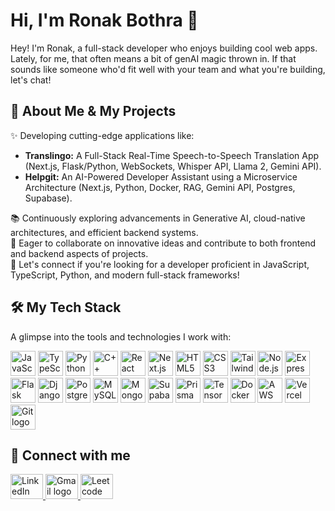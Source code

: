 <h1 align="left">Hi, I'm Ronak Bothra 👋</h1>

<p align="left">
  Hey! I'm Ronak, a full-stack developer who enjoys building cool web apps. Lately, for me, that often means a bit of genAI magic thrown in. If that sounds like someone who'd fit well with your team and what you're building, let's chat!
</p>

###

<h2 align="left">🚀 About Me & My Projects </h2>

<p align="left">
  ✨ Developing cutting-edge applications like:
  <ul>
    <li><b>Translingo:</b> A Full-Stack Real-Time Speech-to-Speech Translation App (Next.js, Flask/Python, WebSockets, Whisper API, Llama 2, Gemini API).</li>
    <li><b>Helpgit:</b> An AI-Powered Developer Assistant using a Microservice Architecture (Next.js, Python, Docker, RAG, Gemini API, Postgres, Supabase).</li>
  </ul>
  📚 Continuously exploring advancements in Generative AI, cloud-native architectures, and efficient backend systems. <br>
  🎯 Eager to collaborate on innovative ideas and contribute to both frontend and backend aspects of projects. <br>
  💬 Let's connect if you're looking for a developer proficient in JavaScript, TypeScript, Python, and modern full-stack frameworks!
</p>

###

<h2 align="left">🛠️ My Tech Stack</h2>

<p align="left">A glimpse into the tools and technologies I work with:</p>
<div align="left">
  <img src="https://cdn.jsdelivr.net/gh/devicons/devicon/icons/javascript/javascript-original.svg" width="40" alt="JavaScript logo"  />
  <img src="https://cdn.jsdelivr.net/gh/devicons/devicon/icons/typescript/typescript-original.svg" width="40" alt="TypeScript logo"  />
  <img src="https://cdn.jsdelivr.net/gh/devicons/devicon/icons/python/python-original.svg" width="40" alt="Python logo"  />
  <img src="https://cdn.jsdelivr.net/gh/devicons/devicon/icons/cplusplus/cplusplus-original.svg" width="40" alt="C++ logo"  />
  <img src="https://cdn.jsdelivr.net/gh/devicons/devicon/icons/react/react-original.svg" width="40" alt="React logo"  />
  <img src="https://cdn.jsdelivr.net/gh/devicons/devicon/icons/nextjs/nextjs-original.svg" width="40" alt="Next.js logo"  />
  <img src="https://cdn.jsdelivr.net/gh/devicons/devicon/icons/html5/html5-original.svg" width="40" alt="HTML5 logo"  />
  <img src="https://cdn.jsdelivr.net/gh/devicons/devicon/icons/css3/css3-original.svg" width="40" alt="CSS3 logo"  />
  <img src="https://skillicons.dev/icons?i=tailwindcss" width="40" alt="Tailwind CSS logo"  />
  <img src="https://skillicons.dev/icons?i=nodejs" width="40" alt="Node.js logo"  />
  <img src="https://skillicons.dev/icons?i=express" width="40" alt="Express.js logo"  />
  <img src="https://skillicons.dev/icons?i=flask" width="40" alt="Flask logo"  />
  <img src="https://cdn.jsdelivr.net/gh/devicons/devicon/icons/django/django-plain.svg" width="40" alt="Django logo"  />
  <img src="https://cdn.jsdelivr.net/gh/devicons/devicon/icons/postgresql/postgresql-original.svg" width="40" alt="PostgreSQL logo"  />
  <img src="https://cdn.jsdelivr.net/gh/devicons/devicon/icons/mysql/mysql-original-wordmark.svg" width="40" alt="MySQL logo"  />
  <img src="https://cdn.jsdelivr.net/gh/devicons/devicon/icons/mongodb/mongodb-original.svg" width="40" alt="MongoDB logo"  />
  <img src="https://skillicons.dev/icons?i=supabase" width="40" alt="Supabase logo"  />
  <img src="https://skillicons.dev/icons?i=prisma" width="40" alt="Prisma logo"  />
  <img src="https://cdn.jsdelivr.net/gh/devicons/devicon/icons/tensorflow/tensorflow-original.svg" width="40" alt="TensorFlow logo"  />
  <img src="https://cdn.jsdelivr.net/gh/devicons/devicon/icons/docker/docker-original.svg" width="40" alt="Docker logo"  />
  <img src="https://skillicons.dev/icons?i=aws" width="40" alt="AWS logo"  />
  <img src="https://skillicons.dev/icons?i=vercel" width="40" alt="Vercel logo"  />
  <img src="https://cdn.jsdelivr.net/gh/devicons/devicon/icons/git/git-original.svg" width="40" alt="Git logo"  />
</div>

<h2 align="left">🔗 Connect with me</h2>
<div align="left">
  <a href="https://www.linkedin.com/in/ronakbothraa/" target="_blank">
    <img src="https://raw.githubusercontent.com/maurodesouza/profile-readme-generator/master/src/assets/icons/social/linkedin/default.svg" width="52" height="40" alt="LinkedIn logo"  />
  </a>
  <a href="mailto:ronakbothraa@gmail.com" target="_blank">
    <img src="https://raw.githubusercontent.com/maurodesouza/profile-readme-generator/master/src/assets/icons/social/gmail/default.svg" width="52" height="40" alt="Gmail logo"  />
  </a>
  <a href="https://leetcode.com/u/ronakbothraa/" target="_blank">
    <img src="https://user-images.githubusercontent.com/63964149/152531278-5e01909d-0c2e-412a-8acc-4a06863c244d.png" width="52" height="40" alt="Leetcode logo"  />
  </a>
</div>

###
